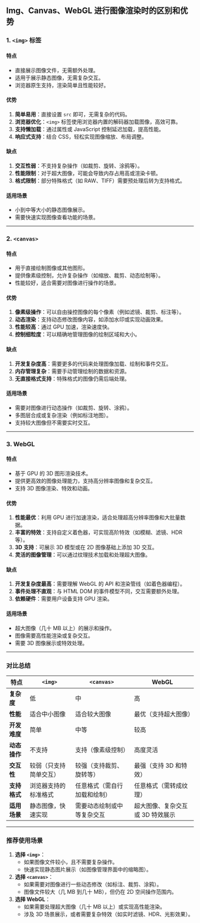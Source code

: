 ## Img、Canvas、WebGL 进行图像渲染时的区别和优势

### **1. `<img>` 标签**

#### **特点**

- 直接展示图像文件，无需额外处理。
- 适用于展示静态图像，无需复杂交互。
- 浏览器原生支持，渲染简单且性能较好。

#### **优势**

1. **简单易用**：直接设置 `src` 即可，无需复杂的代码。
2. **浏览器优化**：`<img>` 标签使用浏览器内置的解码器加载图像，高效可靠。
3. **支持懒加载**：通过属性或 JavaScript 控制延迟加载，提高性能。
4. **响应式支持**：结合 CSS，轻松实现图像缩放、布局调整。

#### **缺点**

1. **交互性弱**：不支持复杂操作（如裁剪、旋转、涂鸦等）。
2. **性能限制**：对于超大图像，可能会导致内存占用高或渲染卡顿。
3. **格式限制**：部分特殊格式（如 RAW、TIFF）需要预处理后转为支持格式。

#### **适用场景**

- 小到中等大小的静态图像展示。
- 需要快速实现图像查看功能的场景。

------

### **2. `<canvas>`**

#### **特点**

- 用于直接绘制图像或其他图形。
- 提供像素级控制，允许复杂操作（如缩放、裁剪、动态绘制等）。
- 性能较好，适合需要对图像进行操作的场景。

#### **优势**

1. **像素级操作**：可以自由操控图像的每个像素（例如滤镜、裁剪、标注等）。
2. **动态渲染**：支持动态修改图像内容，如添加水印或实现动画效果。
3. **性能较高**：通过 GPU 加速，渲染速度快。
4. **控制细粒度**：可以精确地管理图像的绘制区域和大小。

#### **缺点**

1. **开发复杂度高**：需要更多的代码来处理图像加载、绘制和事件交互。
2. **内存管理复杂**：需要手动管理绘制的数据和资源。
3. **无直接格式支持**：特殊格式的图像仍需后端处理。

#### **适用场景**

- 需要对图像进行动态操作（如裁剪、旋转、涂鸦）。
- 多图层合成或复杂渲染（例如标注地图）。
- 支持较大图像但不需要实时交互。

------

### **3. WebGL**

#### **特点**

- 基于 GPU 的 3D 图形渲染技术。
- 提供更高效的图像处理能力，支持高分辨率图像和复杂交互。
- 支持 3D 图像渲染、特效和动画。

#### **优势**

1. **性能最优**：利用 GPU 进行加速渲染，适合处理超高分辨率图像和大批量数据。
2. **丰富的特效**：支持自定义着色器，可实现高阶特效（如模糊、滤镜、HDR 等）。
3. **3D 支持**：可展示 3D 模型或在 2D 图像基础上添加 3D 交互。
4. **灵活的图像管理**：可以通过纹理技术加载和处理超大图像。

#### **缺点**

1. **开发复杂度最高**：需要理解 WebGL 的 API 和渲染管线（如着色器编程）。
2. **事件处理不直观**：与 HTML DOM 的事件模型不同，交互需要额外处理。
3. **依赖硬件**：需要用户设备支持 GPU 渲染。

#### **适用场景**

- 超大图像（几十 MB 以上）的展示和操作。
- 图像需要高性能渲染或复杂交互。
- 需要 3D 图像展示或特效处理。

------

### **对比总结**

| **特点**     | `<img>`                | `<canvas>`                   | WebGL                            |
| ------------ | ---------------------- | ---------------------------- | -------------------------------- |
| **复杂度**   | 低                     | 中                           | 高                               |
| **性能**     | 适合中小图像           | 适合较大图像                 | 最优（支持超大图像）             |
| **开发难度** | 简单                   | 中等                         | 较高                             |
| **动态操作** | 不支持                 | 支持（像素级控制）           | 高度灵活                         |
| **交互性**   | 较弱（只支持简单交互） | 较强（支持裁剪、旋转等）     | 最强（支持 3D 和特效）           |
| **支持格式** | 浏览器支持的标准格式   | 任意格式（需自行加载和绘制） | 任意格式（需转成纹理）           |
| **适用场景** | 静态图像，快速实现     | 需要动态绘制或中等复杂交互   | 超大图像、复杂交互或 3D 特效展示 |

------

### **推荐使用场景**

1. **选择 `<img>`**：
   - 如果图像文件较小，且不需要复杂操作。
   - 快速实现静态图片展示（如图像管理界面中的缩略图）。
2. **选择 `<canvas>`**：
   - 如果需要对图像进行一些动态修改（如标注、裁剪、涂鸦）。
   - 图像文件较大（几 MB 到几十 MB），但仍在 2D 空间操作范围内。
3. **选择 WebGL**：
   - 如果需要处理超大图像（几十 MB 以上）或实现高性能渲染。
   - 涉及 3D 场景展示，或者需要复杂特效（如实时滤镜、HDR、光影效果）。